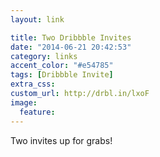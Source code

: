 ```yaml
---
layout: link

title: Two Dribbble Invites
date: "2014-06-21 20:42:53"
category: links
accent_color: "#e54785"
tags: [Dribbble Invite]
extra_css:
custom_url: http://drbl.in/lxoF
image:
  feature: 
---
```


Two invites up for grabs!